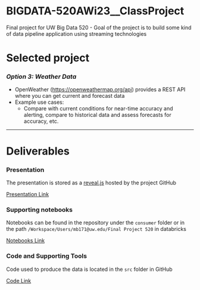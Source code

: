 # BIGDATA-520AWi23__ClassProject
Final project for UW Big Data 520 -  Goal of the project is to build some kind of data pipeline application using streaming technologies


# Selected project 
### *Option 3: Weather Data*
- OpenWeather (https://openweathermap.org/api) provides a REST API where you can get current and forecast data 
- Example use cases: 
    - Compare with current conditions for near-time accuracy and alerting, compare to historical data and assess forecasts for accuracy, etc.
---
# Deliverables

### Presentation
The presentation is stored as a [reveal.js](https://revealjs.com/) hosted by the project GitHub

[Presentation Link](https://morganbratt.github.io/BIGDATA-520AWi23__ClassProject/)

### Supporting notebooks
Notebooks can be found in the repository under the `consumer` folder or in the path `/Workspace/Users/mb171@uw.edu/Final Project 520` in databricks

[Notebooks Link](https://github.com/MorganBratt/BIGDATA-520AWi23__ClassProject/tree/main/consumer)

### Code and Supporting Tools
Code used to produce the data is located in the `src` folder in GitHub

[Code Link](https://github.com/MorganBratt/BIGDATA-520AWi23__ClassProject/tree/main/src)

